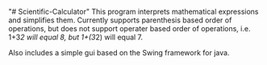"# Scientific-Calculator"
This program interprets mathematical expressions and simplifies them. Currently supports parenthesis based order of operations, but does not support operater based order of operations, i.e. 1+3*2 will equal 8, but 1+(3*2) will equal 7.

Also includes a simple gui based on the Swing framework for java.

